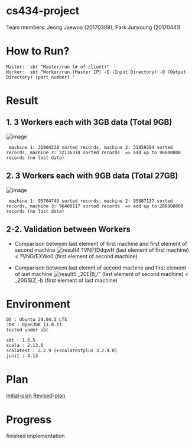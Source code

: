 # cs434-project

Team members: Jeong Jaewoo (20170309), Park Junyoung (20170441)

# How to Run?
```
Master:  sbt "Master/run (# of client)"
Worker:  sbt "Worker/run (Master IP) -I (Input Directory) -O (Output Directory) (port number) "
```

# Result
## 1. 3 Workers each with 3GB data (Total 9GB)

   ![image](https://user-images.githubusercontent.com/67964247/145233629-bb639e11-cd39-4430-b3ae-2c9f8954b79e.png)
    
   ```
    machine 1: 31904238 sorted records, machine 2: 31959384 sorted records, machine 3: 32136378 sorted records  => add up to 96000000 records (no lost data)
   ```
    
## 2. 3 Workers each with 9GB data (Total 27GB)
   
   ![image](https://user-images.githubusercontent.com/67964247/145250333-d708e470-3308-431c-859c-544c0eea0973.png)

   ```
    machine 1: 95704746 sorted records, machine 2: 95887137 sorted records, machine 3: 96408117 sorted records  => add up to 288000000 records (no lost data)
   ```

## 2-2. Validation between Workers
- Comparison between last element of first machine and first element of second machine 
    ![result4](https://user-images.githubusercontent.com/67964247/145253233-961e9f3a-df47-4392-aafb-879278b6c007.PNG)
    ?VNF{DdqwH (last element of first machine) < ?VNG/EXWo0 (first element of second machine)
    
- Comparison between last elemnt of second machine and first element of last machine 
    ![result5](https://user-images.githubusercontent.com/67964247/145253490-33d214a5-348f-4524-a3fd-8dc8b5ba0d37.PNG)
    _20E\|B;/" (last element of second machine) < _20GS[Z,-b (first element of last machine)


# Environment

```
OS : Ubuntu 20.04.3 LTS
JDK : OpenJDK 11.0.11
tested under sbt

sbt : 1.5.5
scala : 2.13.6
scalatest : 3.2.9 (+scalatestplus 3.2.9.0)
junit : 4.13
```

# Plan 
[Initial-plan](https://github.com/candymate/cs434-project/wiki/Initial-Plan)
[Revised-plan](https://github.com/candymate/cs434-project/wiki/Revised-Plan)

# Progress
finished implementation 
    
